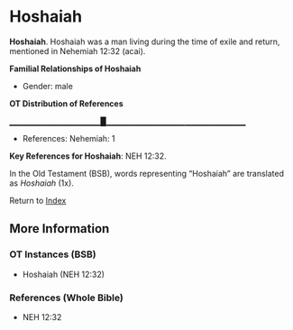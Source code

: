 # Hoshaiah
**Hoshaiah**. 
Hoshaiah was a man living during the time of exile and return, mentioned in Nehemiah 12:32 (acai). 




**Familial Relationships of Hoshaiah**


* Gender: male


**OT Distribution of References**

▁▁▁▁▁▁▁▁▁▁▁▁▁▁▁█▁▁▁▁▁▁▁▁▁▁▁▁▁▁▁▁▁▁▁▁▁▁▁
* References: Nehemiah: 1



**Key References for Hoshaiah**: 
NEH 12:32. 


In the Old Testament (BSB), words representing “Hoshaiah” are translated as 
*Hoshaiah* (1x). 




Return to [Index](00-Index.md)

## More Information

### OT Instances (BSB)

* Hoshaiah (NEH 12:32)



### References (Whole Bible)

* NEH 12:32



